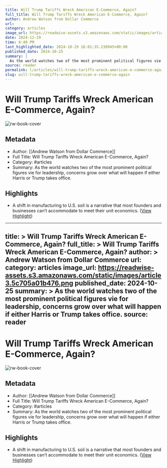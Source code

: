 ```yaml
---
title: Will Trump Tariffs Wreck American E-Commerce, Again?
full_title: Will Trump Tariffs Wreck American E-Commerce, Again?
author: Andrew Watson from Dollar Commerce
url: 
category: articles
image_url: https://readwise-assets.s3.amazonaws.com/static/images/article3.5c705a01b476.png
date: 2024-12-29
time: 6:40 PM
last_highlighted_date: 2024-10-29 16:01:35.238945+00:00
published_date: 2024-10-25
summary: |
  As the world watches two of the most prominent political figures vie for leadership, concerns grow over what will happen if either Harris or Trump takes office.
source: reader
permalink: l/articles/will-trump-tariffs-wreck-american-e-commerce-again
slug: will-trump-tariffs-wreck-american-e-commerce-again
---
```

# Will Trump Tariffs Wreck American E-Commerce, Again?

![rw-book-cover](https://readwise-assets.s3.amazonaws.com/static/images/article3.5c705a01b476.png)

## Metadata
- Author: [[Andrew Watson from Dollar Commerce]]
- Full Title: Will Trump Tariffs Wreck American E-Commerce, Again?
- Category: #articles
- Summary: As the world watches two of the most prominent political figures vie for leadership, concerns grow over what will happen if either Harris or Trump takes office.

## Highlights
- A shift in manufacturing to U.S. soil is a narrative that most founders and businesses can’t accommodate to meet their unit economics. ([View Highlight](https://read.readwise.io/read/01jbcetey3ap0tjnby0gdvb3ms))


---
title: >
  Will Trump Tariffs Wreck American E-Commerce, Again?
full_title: >
  Will Trump Tariffs Wreck American E-Commerce, Again?
author: >
  Andrew Watson from Dollar Commerce
url: 
category: articles
image_url: https://readwise-assets.s3.amazonaws.com/static/images/article3.5c705a01b476.png
published_date: 2024-10-25
summary: >
  As the world watches two of the most prominent political figures vie for leadership, concerns grow over what will happen if either Harris or Trump takes office.
source: reader
---
# Will Trump Tariffs Wreck American E-Commerce, Again?

![rw-book-cover](https://readwise-assets.s3.amazonaws.com/static/images/article3.5c705a01b476.png)

## Metadata
- Author: [[Andrew Watson from Dollar Commerce]]
- Full Title: Will Trump Tariffs Wreck American E-Commerce, Again?
- Category: #articles
- Summary: As the world watches two of the most prominent political figures vie for leadership, concerns grow over what will happen if either Harris or Trump takes office.

## Highlights
- A shift in manufacturing to U.S. soil is a narrative that most founders and businesses can’t accommodate to meet their unit economics. ([View Highlight](https://read.readwise.io/read/01jbcetey3ap0tjnby0gdvb3ms))



